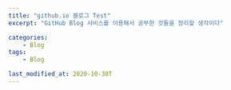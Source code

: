 ```yaml
---
title: "github.io 블로그 Test"
excerpt: "GitHub Blog 서비스를 이용해서 공부한 것들을 정리할 생각이다"

categories:
    - Blog
tags:
    - Blog

last_modified_at: 2020-10-30T
---
```

